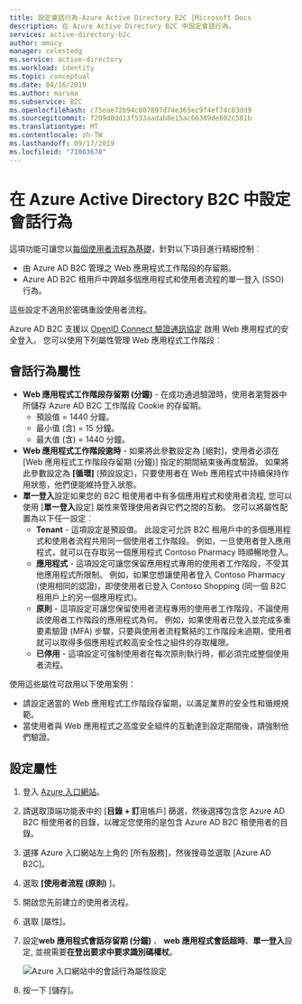 ```yaml
---
title: 設定會話行為-Azure Active Directory B2C |Microsoft Docs
description: 在 Azure Active Directory B2C 中設定會話行為。
services: active-directory-b2c
author: mmacy
manager: celestedg
ms.service: active-directory
ms.workload: identity
ms.topic: conceptual
ms.date: 04/16/2019
ms.author: marsma
ms.subservice: B2C
ms.openlocfilehash: c75eae72b94c807897d74e365ec9f4ef74c83dd9
ms.sourcegitcommit: f209d0dd13f533aadab8e15ac66389de802c581b
ms.translationtype: MT
ms.contentlocale: zh-TW
ms.lasthandoff: 09/17/2019
ms.locfileid: "71063678"
---
```

# <a name="configure-session-behavior-in-azure-active-directory-b2c"></a>在 Azure Active Directory B2C 中設定會話行為

這項功能可讓您以[每個使用者流程為基礎](active-directory-b2c-reference-policies.md)，針對以下項目進行精細控制︰

- 由 Azure AD B2C 管理之 Web 應用程式工作階段的存留期。
- Azure AD B2C 租用戶中跨越多個應用程式和使用者流程的單一登入 (SSO) 行為。

這些設定不適用於密碼重設使用者流程。

Azure AD B2C 支援以 [OpenID Connect 驗證通訊協定](active-directory-b2c-reference-oidc.md) 啟用 Web 應用程式的安全登入。 您可以使用下列屬性管理 Web 應用程式工作階段︰

## <a name="session-behavior-properties"></a>會話行為屬性

- **Web 應用程式工作階段存留期 (分鐘)** - 在成功通過驗證時，使用者瀏覽器中所儲存 Azure AD B2C 工作階段 Cookie 的存留期。
    - 預設值 = 1440 分鐘。
    - 最小值 (含) = 15 分鐘。
    - 最大值 (含) = 1440 分鐘。
- **Web 應用程式工作階段逾時** - 如果將此參數設定為 [絕對]，使用者必須在 [Web 應用程式工作階段存留期 (分鐘)] 指定的期間結束後再度驗證。 如果將此參數設定為 **[循環]** \(預設設定)，只要使用者在 Web 應用程式中持續保持作用狀態，他們便能維持登入狀態。
- **單一登入**設定如果您的 B2C 租使用者中有多個應用程式和使用者流程, 您可以使用 [**單一登入**設定] 屬性來管理使用者與它們之間的互動。 您可以將屬性配置為以下任一設定︰
    - **Tenant** - 這項設定是預設值。 此設定可允許 B2C 租用戶中的多個應用程式和使用者流程共用同一個使用者工作階段。 例如，一旦使用者登入應用程式，就可以在存取另一個應用程式 Contoso Pharmacy 時順暢地登入。
    - **應用程式** - 這項設定可讓您保留應用程式專用的使用者工作階段，不受其他應用程式所限制。 例如，如果您想讓使用者登入 Contoso Pharmacy (使用相同的認證)，即使使用者已登入 Contoso Shopping (同一個 B2C 租用戶上的另一個應用程式)。
    - **原則** - 這項設定可讓您保留使用者流程專用的使用者工作階段，不論使用該使用者工作階段的應用程式為何。 例如，如果使用者已登入並完成多重要素驗證 (MFA) 步驟，只要與使用者流程繫結的工作階段未過期，使用者就可以取得多個應用程式較高安全性之組件的存取權限。
    - **已停用** - 這項設定可強制使用者在每次原則執行時，都必須完成整個使用者流程。

使用這些屬性可啟用以下使用案例：

- 請設定適當的 Web 應用程式工作階段存留期，以滿足業界的安全性和循規規範。
- 當使用者與 Web 應用程式之高度安全組件的互動達到設定期間後，請強制他們驗證。

## <a name="configure-the-properties"></a>設定屬性

1. 登入 [Azure 入口網站](https://portal.azure.com)。
2. 請選取頂端功能表中的 [**目錄 + 訂**用帳戶] 篩選，然後選擇包含您 Azure AD B2C 租使用者的目錄，以確定您使用的是包含 Azure AD B2C 租使用者的目錄。
3. 選擇 Azure 入口網站左上角的 [所有服務]，然後搜尋並選取 [Azure AD B2C]。
4. 選取 **[使用者流程 (原則)** ]。
5. 開啟您先前建立的使用者流程。
6. 選取 [屬性]。
7. 設定**web 應用程式會話存留期 (分鐘)** 、 **web 應用程式會話超時**、**單一登入**設定, 並視需要**在登出要求中要求識別碼權杖**。

    ![Azure 入口網站中的會話行為屬性設定](./media/session-behavior/session-behavior.png)

8. 按一下 [儲存]。
